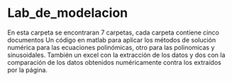 # Lab_de_modelacion
En esta carpeta se encontraran 7 carpetas, cada carpeta contiene cinco documentos
Un código en matlab para aplicar los métodos de solución numérica para las ecuaciones
polinómicas, otro para las polinomicas y sinusoidales. También un excel con la extracción 
de los datos y dos con la comparación de los datos obtenidos numéricamente contra los 
extraídos por la página.
